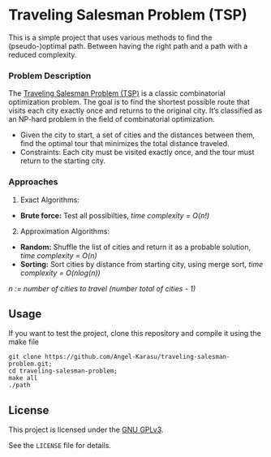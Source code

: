 # Traveling Salesman Problem (TSP)

This is a simple project that uses various methods to find the (pseudo-)optimal path. Between having the right path and a path with a reduced complexity.

### Problem Description

The [Traveling Salesman Problem (TSP)](https://en.wikipedia.org/wiki/Travelling_salesman_problem) is a classic combinatorial optimization problem. The goal is to find the shortest possible route that visits each city exactly once and returns to the original city. It’s classified as an NP-hard problem in the field of combinatorial optimization.

- Given the city to start, a set of cities and the distances between them, find the optimal tour that minimizes the total distance traveled.
- Constraints: Each city must be visited exactly once, and the tour must return to the starting city.
 
### Approaches

1. Exact Algorithms:
  - **Brute force:** Test all possibilties, *time complexity = O(n!)*
2. Approximation Algorithms:
  - **Random:** Shuffle the list of cities and return it as a probable solution, *time complexity = O(n)*
  - **Sorting:** Sort cities by distance from starting city, using merge sort, *time complexity = O(nlog(n))*

*n := number of cities to travel (number total of cities - 1)*
    
## Usage

If you want to test the project, clone this repository and compile it using the make file
```shell
git clone https://github.com/Angel-Karasu/traveling-salesman-problem.git;
cd traveling-salesman-problem;
make all
./path
```
  
## License

This project is licensed under the [GNU GPLv3](https://choosealicense.com/licenses/gpl-3.0/).

See the `LICENSE` file for details.
